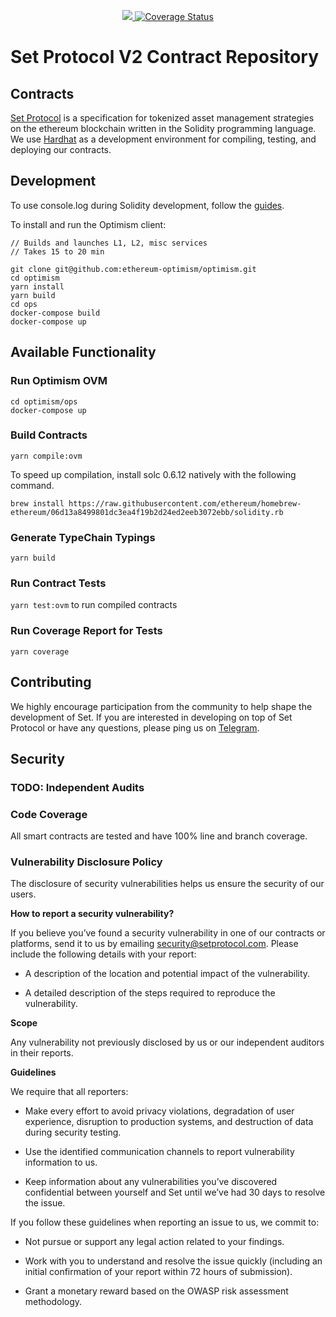 <p align="center">
  <a href="https://circleci.com/gh/SetProtocol/set-protocol-v2/tree/master">
    <img src="https://img.shields.io/circleci/project/github/SetProtocol/set-protocol-v2/master.svg" />
  </a>
  <a href='https://coveralls.io/github/SetProtocol/set-protocol-v2?branch=master'><img src='https://coveralls.io/repos/github/SetProtocol/set-protocol-v2/badge.svg?branch=master&amp;t=4pzROZ' alt='Coverage Status' /></a>
</p>

# Set Protocol V2 Contract Repository

## Contracts
[Set Protocol](https://setprotocol.com/) is a specification for tokenized asset management strategies on the ethereum blockchain written in the Solidity programming language. We use [Hardhat](https://hardhat.org/) as a development environment for compiling, testing, and deploying our contracts.

## Development

To use console.log during Solidity development, follow the [guides](https://hardhat.org/guides/hardhat-console.html).

To install and run the Optimism client:

```
// Builds and launches L1, L2, misc services
// Takes 15 to 20 min

git clone git@github.com:ethereum-optimism/optimism.git
cd optimism
yarn install
yarn build
cd ops
docker-compose build
docker-compose up
```

## Available Functionality

### Run Optimism OVM
```
cd optimism/ops
docker-compose up
```

### Build Contracts

`yarn compile:ovm`

To speed up compilation, install solc 0.6.12 natively with the following command.
```
brew install https://raw.githubusercontent.com/ethereum/homebrew-ethereum/06d13a8499801dc3ea4f19b2d24ed2eeb3072ebb/solidity.rb
```

### Generate TypeChain Typings

`yarn build`

### Run Contract Tests

`yarn test:ovm` to run compiled contracts

### Run Coverage Report for Tests

`yarn coverage`

## Contributing
We highly encourage participation from the community to help shape the development of Set. If you are interested in developing on top of Set Protocol or have any questions, please ping us on [Telegram](https://t.me/joinchat/Fx8D6wyprLUlM1jMVnaRdg).

## Security

### TODO: Independent Audits

### Code Coverage

All smart contracts are tested and have 100% line and branch coverage.

### Vulnerability Disclosure Policy

The disclosure of security vulnerabilities helps us ensure the security of our users.

**How to report a security vulnerability?**

If you believe you’ve found a security vulnerability in one of our contracts or platforms,
send it to us by emailing [security@setprotocol.com](mailto:security@setprotocol.com).
Please include the following details with your report:

* A description of the location and potential impact of the vulnerability.

* A detailed description of the steps required to reproduce the vulnerability.

**Scope**

Any vulnerability not previously disclosed by us or our independent auditors in their reports.

**Guidelines**

We require that all reporters:

* Make every effort to avoid privacy violations, degradation of user experience,
disruption to production systems, and destruction of data during security testing.

* Use the identified communication channels to report vulnerability information to us.

* Keep information about any vulnerabilities you’ve discovered confidential between yourself and
Set until we’ve had 30 days to resolve the issue.

If you follow these guidelines when reporting an issue to us, we commit to:

* Not pursue or support any legal action related to your findings.

* Work with you to understand and resolve the issue quickly
(including an initial confirmation of your report within 72 hours of submission).

* Grant a monetary reward based on the OWASP risk assessment methodology.
